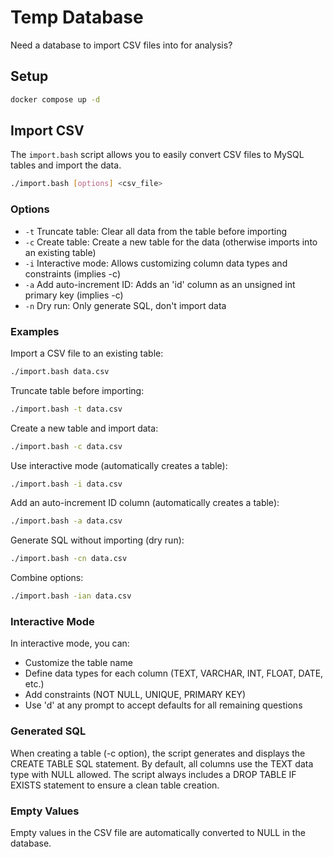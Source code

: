 # Temp Database

Need a database to import CSV files into for analysis?

## Setup

```bash
docker compose up -d
```

## Import CSV

The `import.bash` script allows you to easily convert CSV files to MySQL tables and import the data.

```bash
./import.bash [options] <csv_file>
```

### Options

- `-t` Truncate table: Clear all data from the table before importing
- `-c` Create table: Create a new table for the data (otherwise imports into an existing table)
- `-i` Interactive mode: Allows customizing column data types and constraints (implies -c)
- `-a` Add auto-increment ID: Adds an 'id' column as an unsigned int primary key (implies -c)
- `-n` Dry run: Only generate SQL, don't import data

### Examples

Import a CSV file to an existing table:

```bash
./import.bash data.csv
```

Truncate table before importing:

```bash
./import.bash -t data.csv
```

Create a new table and import data:

```bash
./import.bash -c data.csv
```

Use interactive mode (automatically creates a table):

```bash
./import.bash -i data.csv
```

Add an auto-increment ID column (automatically creates a table):

```bash
./import.bash -a data.csv
```

Generate SQL without importing (dry run):

```bash
./import.bash -cn data.csv
```

Combine options:

```bash
./import.bash -ian data.csv
```

### Interactive Mode

In interactive mode, you can:

- Customize the table name
- Define data types for each column (TEXT, VARCHAR, INT, FLOAT, DATE, etc.)
- Add constraints (NOT NULL, UNIQUE, PRIMARY KEY)
- Use 'd' at any prompt to accept defaults for all remaining questions

### Generated SQL

When creating a table (-c option), the script generates and displays the CREATE TABLE SQL statement. By default, all columns use the TEXT data type with NULL allowed. The script always includes a DROP TABLE IF EXISTS statement to ensure a clean table creation.

### Empty Values

Empty values in the CSV file are automatically converted to NULL in the database.
